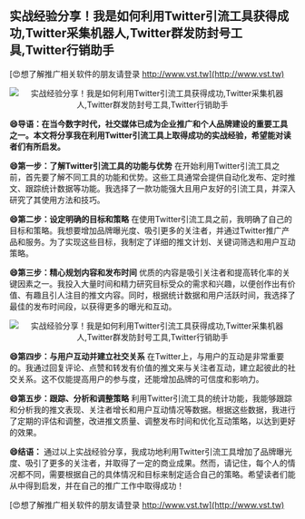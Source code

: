 ## **实战经验分享！我是如何利用Twitter引流工具获得成功,Twitter采集机器人,Twitter群发防封号工具,Twitter行销助手**

[😍想了解推广相关软件的朋友请登录 http://www.vst.tw](http://www.vst.tw)

 <center><img src="https://vst.tw/MP4/tuiguang/png/6.png" alt="实战经验分享！我是如何利用Twitter引流工具获得成功,Twitter采集机器人,Twitter群发防封号工具,Twitter行销助手"></center>

**😄导语：在当今数字时代，社交媒体已成为企业推广和个人品牌建设的重要工具之一。本文将分享我在利用Twitter引流工具上取得成功的实战经验，希望能对读者们有所启发。**

**😄第一步：了解Twitter引流工具的功能与优势**
在开始利用Twitter引流工具之前，首先要了解不同工具的功能和优势。这些工具通常会提供自动化发布、定时推文、跟踪统计数据等功能。我选择了一款功能强大且用户友好的引流工具，并深入研究了其使用方法和技巧。

**😄第二步：设定明确的目标和策略**
在使用Twitter引流工具之前，我明确了自己的目标和策略。我想要增加品牌曝光度、吸引更多的关注者，并通过Twitter推广产品和服务。为了实现这些目标，我制定了详细的推文计划、关键词筛选和用户互动策略。

**😄第三步：精心规划内容和发布时间**
优质的内容是吸引关注者和提高转化率的关键因素之一。我投入大量时间和精力研究目标受众的需求和兴趣，以便创作出有价值、有趣且引人注目的推文内容。同时，根据统计数据和用户活跃时间，我选择了最佳的发布时间段，以获得更多的曝光和互动。

 <center><img src="https://vst.tw/MP4/tuiguang/png/5.png" alt="实战经验分享！我是如何利用Twitter引流工具获得成功,Twitter采集机器人,Twitter群发防封号工具,Twitter行销助手"></center>

**😄第四步：与用户互动并建立社交关系**
在Twitter上，与用户的互动是非常重要的。我通过回复评论、点赞和转发有价值的推文来与关注者互动，建立起彼此的社交关系。这不仅能提高用户的参与度，还能增加品牌的可信度和影响力。

**😄第五步：跟踪、分析和调整策略**
利用Twitter引流工具的统计功能，我能够跟踪和分析我的推文表现、关注者增长和用户互动情况等数据。根据这些数据，我进行了定期的评估和调整，改进推文质量、调整发布时间和优化互动策略，以达到更好的效果。

**😄结语：**
通过以上实战经验分享，我成功地利用Twitter引流工具增加了品牌曝光度、吸引了更多的关注者，并取得了一定的商业成果。然而，请记住，每个人的情况都不同，需要根据自己的具体情况和目标来制定适合自己的策略。希望读者们能从中得到启发，并在自己的推广工作中取得成功！

[😍想了解推广相关软件的朋友请登录 http://www.vst.tw](http://www.vst.tw)



